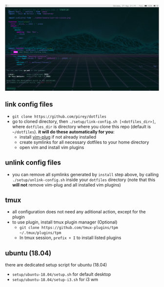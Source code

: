 ![](https://raw.githubusercontent.com/pirey/dotfiles/master/scrot/scrot.png)

## link config files
+ `git clone https://github.com/pirey/dotfiles`
+ go to cloned directory, then `./setup/link-config.sh [<dotfiles_dir>]`, where `dotfiles_dir` is directory where you clone this repo (default is `~/dotfiles`). **it will do these automatically for you**:
    - install [vim-plug](https://github.com/junegunn/vim-plug) if not already installed
    - create symlinks for all necessary dotfiles to your home directory
    - open vim and install vim plugins

## unlink config files
+ you can remove all symlinks generated by `install` step above, by calling `./setup/unlink-config.sh` inside your `dotfiles` directory (note that this **will not** remove vim-plug and all installed vim plugins)

## tmux
+ all configuration does not need any aditional action, except for the plugin
+ to use plugin, install tmux plugin manager (Optional)
    - `git clone https://github.com/tmux-plugins/tpm ~/.tmux/plugins/tpm`
    - In tmux session, `prefix + I` to install listed plugins


## ubuntu (18.04)

there are dedicated setup script for ubuntu (18.04)

+ `setup/ubuntu-18.04/setup.sh` for default desktop
+ `setup/ubuntu-18.04/setup-i3.sh` for i3 wm
